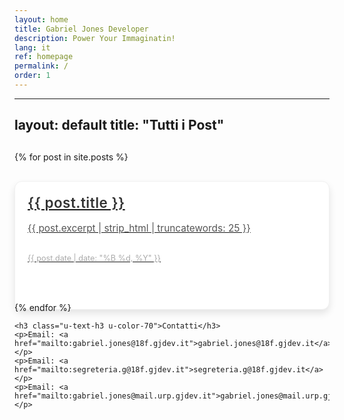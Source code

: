 ```yaml
---
layout: home
title: Gabriel Jones Developer
description: Power Your Immaginatin!
lang: it
ref: homepage
permalink: /
order: 1
---
```


---
layout: default
title: "Tutti i Post"
---

<div class="post-grid">
  {% for post in site.posts %}
    <div class="post-item">
      <a href="{{ post.url }}">
        <div class="post-header">
          <h2>{{ post.title }}</h2>
        </div>
        <div class="post-body">
          <p class="post-excerpt">{{ post.excerpt | strip_html | truncatewords: 25 }}</p>
        </div>
        <div class="post-footer">
          <p class="post-date">{{ post.date | date: "%B %d, %Y" }}</p>
        </div>
      </a>
    </div>
  {% endfor %}
</div>

<style>
/* Griglia */
.post-grid {
  display: grid;
  grid-template-columns: repeat(auto-fill, minmax(280px, 1fr));
  gap: 30px;
  margin-top: 30px;
}

/* Ogni elemento della griglia */
.post-item {
  background-color: #fff;
  border-radius: 12px;
  padding: 20px;
  box-shadow: 0 6px 12px rgba(0, 0, 0, 0.1);
  transition: transform 0.3s ease, box-shadow 0.3s ease, background-color 0.3s ease;
  display: flex;
  flex-direction: column;
  justify-content: space-between;
  height: 100%;
  cursor: pointer;
  border: 1px solid #f0f0f0;
}

.post-item:hover {
  transform: translateY(-8px);
  box-shadow: 0 12px 24px rgba(0, 0, 0, 0.1);
  background-color: #f9f9f9;
}

/* Header - Titolo */
.post-header h2 {
  font-size: 1.6em;
  color: #333;
  margin: 0;
  font-weight: 600;
  letter-spacing: 0.5px;
  transition: color 0.3s ease;
}

.post-header h2:hover {
  color: #007bff; /* Colore accentato al passaggio del mouse */
}

/* Corpo - Estratto del post */
.post-body {
  margin: 10px 0;
}

.post-excerpt {
  font-size: 1.1em;
  color: #555;
  line-height: 1.6;
  margin-bottom: 15px;
}

/* Footer - Data */
.post-footer {
  display: flex;
  justify-content: space-between;
  align-items: center;
}

.post-date {
  font-size: 0.9em;
  color: #aaa;
  transition: color 0.3s ease;
}

.post-date:hover {
  color: #007bff; /* Colore accentato al passaggio del mouse */
}

</style>
    <h3 class="u-text-h3 u-color-70">Contatti</h3>
    <p>Email: <a href="mailto:gabriel.jones@18f.gjdev.it">gabriel.jones@18f.gjdev.it</a></p>
    <p>Email: <a href="mailto:segreteria.g@18f.gjdev.it">segreteria.g@18f.gjdev.it</a></p>
    <p>Email: <a href="mailto:gabriel.jones@mail.urp.gjdev.it">gabriel.jones@mail.urp.gjdev.it</a></p>
    
</div>

</main>
